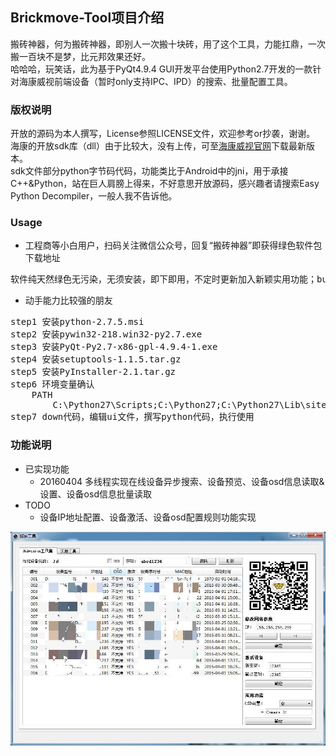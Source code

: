## Brickmove-Tool项目介绍
搬砖神器，何为搬砖神器，即别人一次搬十块砖，用了这个工具，力能扛鼎，一次搬一百块不是梦，比元邦效果还好。
<br/>
哈哈哈，玩笑话，此为基于PyQt4.9.4 GUI开发平台使用Python2.7开发的一款针对海康威视前端设备（暂时only支持IPC、IPD）的搜索、批量配置工具。

### 版权说明
开放的源码为本人撰写，License参照LICENSE文件，欢迎参考or抄袭，谢谢。
<br/>
海康的开放sdk库（dll）由于比较大，没有上传，可至[海康威视官网](http://www.hikvision.com/cn/download_61.html)下载最新版本。
<br/>
sdk文件部分python字节码代码，功能类比于Android中的jni，用于承接C++&Python，站在巨人肩膀上得来，不好意思开放源码，感兴趣者请搜索Easy Python Decompiler，一般人我不告诉他。

### Usage
* 工程商等小白用户，扫码关注微信公众号，回复“搬砖神器”即获得绿色软件包下载地址
<pre>
软件纯天然绿色无污染，无须安装，即下即用，不定时更新加入新颖实用功能；but请注意，不要放到中文文件夹中使用哦，会起不来。。。
</pre>
* 动手能力比较强的朋友
<pre>
step1 安装python-2.7.5.msi
step2 安装pywin32-218.win32-py2.7.exe
step3 安装PyQt-Py2.7-x86-gpl-4.9.4-1.exe
step4 安装setuptools-1.1.5.tar.gz
step5 安装PyInstaller-2.1.tar.gz
step6 环境变量确认
	PATH
		C:\Python27\Scripts;C:\Python27;C:\Python27\Lib\site-packages\PyQt4;
step7 down代码，编辑ui文件，撰写python代码，执行使用
</pre>

### 功能说明
* 已实现功能
	- 20160404 多线程实现在线设备异步搜索、设备预览、设备osd信息读取&设置、设备osd信息批量读取
* TODO
	- 设备IP地址配置、设备激活、设备osd配置规则功能实现

![gui](https://github.com/jphome/Brickmove-Tool/blob/master/gui.jpg)